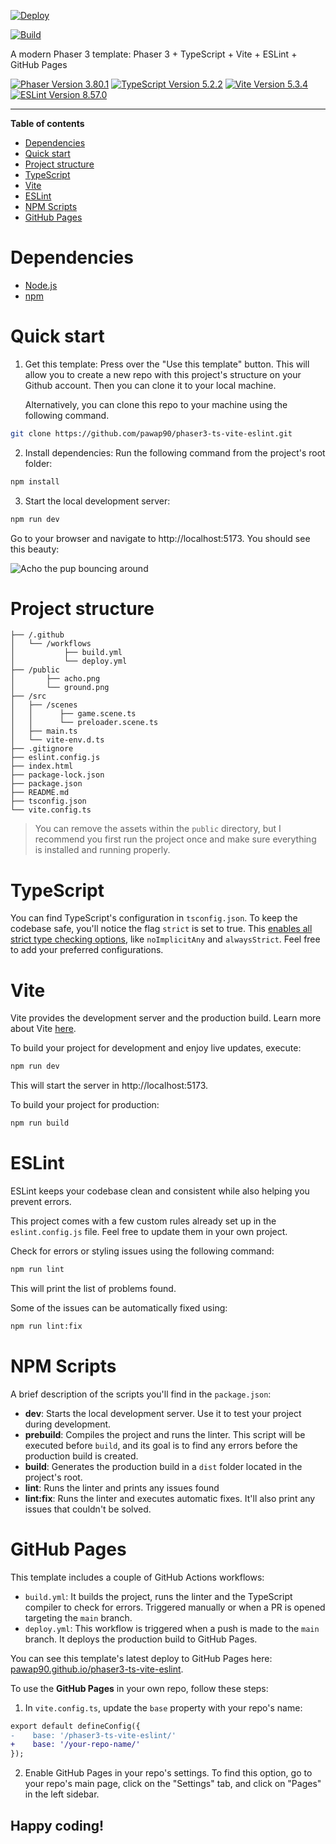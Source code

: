 [![Deploy](https://github.com/pawap90/phaser3-ts-vite-eslint/actions/workflows/deploy.yml/badge.svg)](https://github.com/pawap90/phaser3-ts-vite-eslint/actions/workflows/deploy.yml)

[![Build](https://github.com/pawap90/phaser3-ts-vite-eslint/actions/workflows/build.yml/badge.svg)](https://github.com/pawap90/phaser3-ts-vite-eslint/actions/workflows/build.yml)

A modern Phaser 3 template: Phaser 3 + TypeScript + Vite + ESLint + GitHub Pages

[![Phaser Version 3.80.1](https://img.shields.io/badge/Phaser%20-%20v3.80.1%20-%20%23404951?labelColor=%2399388c&style=flat-square)](./package.json#L24)
[![TypeScript Version 5.2.2](https://img.shields.io/badge/TypeScript%20-%20v5.2.2%20-%20%23404951?labelColor=%233178c6&style=flat-square)](./package.json#L21)
[![Vite Version 5.3.4](https://img.shields.io/badge/Vite%20-%20v5.3.4%20-%20%23404951?labelColor=%232e5e82&style=flat-square)](./package.json#L20)
[![ESLint Version 8.57.0](https://img.shields.io/badge/ESLint%20-%20v8.57.0%20-%20%23404951?labelColor=%234930bd&style=flat-square)](./package.json#L19)

---

**Table of contents**
- [Dependencies](#dependencies)
- [Quick start](#quick-start)
- [Project structure](#project-structure)
- [TypeScript](#typescript)
- [Vite](#vite)
- [ESLint](#eslint)
- [NPM Scripts](#npm-scripts)
- [GitHub Pages](#github-pages)

# Dependencies
- [Node.js](https://nodejs.org/en/)
- [npm](https://www.npmjs.com/)

# Quick start

1. Get this template: Press over the "Use this template" button. This will allow you to create a new repo with this project's structure on your Github account. Then you can clone it to your local machine.

    Alternatively, you can clone this repo to your machine using the following command.

```sh
git clone https://github.com/pawap90/phaser3-ts-vite-eslint.git
```

2. Install dependencies: Run the following command from the project's root folder:

```sh
npm install
```

3. Start the local development server: 

```sh
npm run dev
```

Go to your browser and navigate to http://localhost:5173. You should see this beauty:

![Acho the pup bouncing around](https://i.imgur.com/bYVcrSr.gif)

# Project structure

```
├── /.github
│   └── /workflows
│           ├── build.yml
│           └── deploy.yml
├── /public
│       ├── acho.png
│       └── ground.png
├── /src
│   ├── /scenes
│   │      ├── game.scene.ts
│   │      └── preloader.scene.ts
│   ├── main.ts
│   └── vite-env.d.ts
├── .gitignore
├── eslint.config.js
├── index.html
├── package-lock.json
├── package.json
├── README.md
├── tsconfig.json
└── vite.config.ts
```

> You can remove the assets within the `public` directory, but I recommend you first run the project once and make sure everything is installed and running properly.

# TypeScript
You can find TypeScript's configuration in `tsconfig.json`. To keep the codebase safe, you'll notice the flag `strict` is set to true. This [enables all strict type checking options](https://www.typescriptlang.org/tsconfig/#strict), like `noImplicitAny` and `alwaysStrict`. Feel free to add your preferred configurations.

# Vite
Vite provides the development server and the production build. 
Learn more about Vite [here](https://vitejs.dev/).

To build your project for development and enjoy live updates, execute:

```sh
npm run dev
```

This will start the server in http://localhost:5173.


To build your project for production:

```sh
npm run build
```

# ESLint
ESLint keeps your codebase clean and consistent while also helping you prevent errors. 

This project comes with a few custom rules already set up in the `eslint.config.js` file. Feel free to update them in your own project.

Check for errors or styling issues using the following command:

```sh
npm run lint
```

This will print the list of problems found. 

Some of the issues can be automatically fixed using:

```sh
npm run lint:fix
```

# NPM Scripts
A brief description of the scripts you'll find in the `package.json`:
- **dev**: Starts the local development server. Use it to test your project during development.
- **prebuild**: Compiles the project and runs the linter. This script will be executed before `build`, and its goal is to find any errors before the production build is created.
- **build**: Generates the production build in a `dist` folder located in the project's root.
- **lint**: Runs the linter and prints any issues found
- **lint:fix**: Runs the linter and executes automatic fixes. It'll also print any issues that couldn't be solved.

# GitHub Pages
This template includes a couple of GitHub Actions workflows:
- `build.yml`: It builds the project, runs the linter and the TypeScript compiler to check for errors. Triggered manually or when a PR is opened targeting the `main` branch.
- `deploy.yml`: This workflow is triggered when a push is made to the `main` branch. It deploys the production build to GitHub Pages.

You can see this template's latest deploy to GitHub Pages here: [pawap90.github.io/phaser3-ts-vite-eslint](https://pawap90.github.io/phaser3-ts-vite-eslint/).

To use the **GitHub Pages** in your own repo, follow these steps:

1. In `vite.config.ts`, update the `base` property with your repo's name:

```diff
export default defineConfig({
-    base: '/phaser3-ts-vite-eslint/'
+    base: '/your-repo-name/'
});
```

2. Enable GitHub Pages in your repo's settings. To find this option, go to your repo's main page, click on the "Settings" tab, and click on "Pages" in the left sidebar.

<!-- no toc -->
## Happy coding! 
